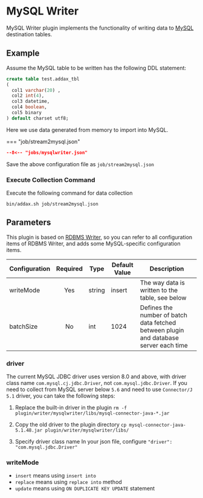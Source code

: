 # MySQL Writer

MySQL Writer plugin implements the functionality of writing data to [MySQL](https://mysql.com) destination tables.

## Example

Assume the MySQL table to be written has the following DDL statement:

```sql
create table test.addax_tbl
(
  col1 varchar(20) ,
  col2 int(4),
  col3 datetime,
  col4 boolean,
  col5 binary
) default charset utf8;
```

Here we use data generated from memory to import into MySQL.

=== "job/stream2mysql.json"

```json
--8<-- "jobs/mysqlwriter.json"
```

Save the above configuration file as `job/stream2mysql.json`

### Execute Collection Command

Execute the following command for data collection

```shell
bin/addax.sh job/stream2mysql.json
```

## Parameters

This plugin is based on [RDBMS Writer](../rdbmswriter), so you can refer to all configuration items of RDBMS Writer, and adds some MySQL-specific configuration items.

| Configuration | Required | Type   | Default Value | Description                                      |
| :------------ | :------: | ------ | ------------- | ------------------------------------------------ |
| writeMode     | Yes      | string | insert        | The way data is written to the table, see below |
| batchSize     | No       | int    | 1024          | Defines the number of batch data fetched between plugin and database server each time |

### driver

The current MySQL JDBC driver uses version 8.0 and above, with driver class name `com.mysql.cj.jdbc.Driver`, not `com.mysql.jdbc.Driver`.
If you need to collect from MySQL server below `5.6` and need to use `Connector/J 5.1` driver, you can take the following steps:

1. Replace the built-in driver in the plugin
  `rm -f plugin/writer/mysqlwriter/libs/mysql-connector-java-*.jar`

2. Copy the old driver to the plugin directory
  `cp mysql-connector-java-5.1.48.jar plugin/writer/mysqlwriter/libs/`

3. Specify driver class name
  In your json file, configure `"driver": "com.mysql.jdbc.Driver"`

### writeMode

- `insert` means using `insert into`
- `replace` means using `replace into` method
- `update` means using `ON DUPLICATE KEY UPDATE` statement